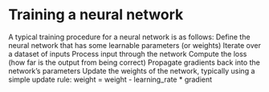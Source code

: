 # Training a neural network
A typical training procedure for a neural network is as follows:
Define the neural network that has some learnable parameters (or weights)
Iterate over a dataset of inputs
Process input through the network
Compute the loss (how far is the output from being correct)
Propagate gradients back into the network’s parameters
Update the weights of the network, typically using a simple update rule: weight = weight - learning_rate * gradient
